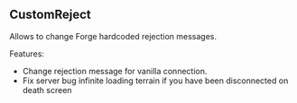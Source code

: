 ## CustomReject
Allows to change Forge hardcoded rejection messages.

Features:
- Change rejection message for vanilla connection.
- Fix server bug infinite loading terrain if you have been disconnected on death screen
